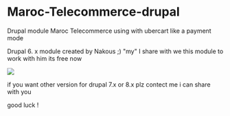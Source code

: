 # Maroc-Telecommerce-drupal
Drupal module Maroc Telecommerce  using with ubercart like a payment mode

Drupal 6. x module created by Nakous ;) "my" I share with we this module to work with him its free now

<img src="http://www.nolimitmaroc.com/wp-content/uploads/2016/02/paiement-Maroc-telecommerce.png">

if you want other version for drupal 7.x or 8.x plz contect me i can share with you 


good luck !
